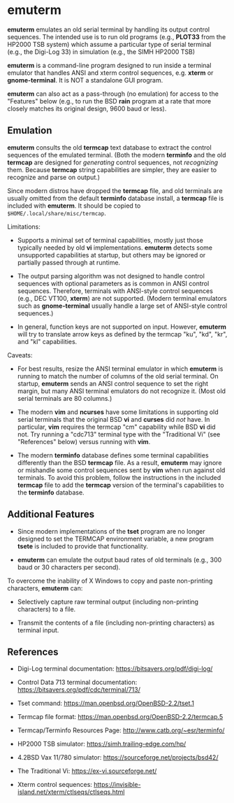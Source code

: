 # emuterm

**emuterm** emulates an old serial terminal by handling its output control
sequences. The intended use is to run old programs (e.g., **PLOT33** from
the HP2000 TSB system) which assume a particular type of serial terminal
(e.g., the Digi-Log 33) in simulation (e.g., the SIMH HP2000 TSB)

**emuterm** is a command-line program designed to run inside a terminal
emulator that handles ANSI and xterm control sequences, e.g. **xterm**
or **gnome-terminal**. It is NOT a standalone GUI program.

**emuterm** can also act as a pass-through (no emulation) for access to
the "Features" below (e.g., to run the BSD **rain** program at a rate
that more closely matches its original design, 9600 baud or less).

## Emulation

**emuterm** consults the old **termcap** text database to extract the
control sequences of the emulated terminal. (Both the modern **terminfo**
and the old **termcap** are designed for *generating* control sequences,
not *recognizing* them. Because **termcap** string capabilities are
simpler, they are easier to recognize and parse on output.)

Since modern distros have dropped the **termcap** file, and old terminals
are usually omitted from the default **terminfo** database install,
a **termcap** file is included with **emuterm**. It should be copied to
`$HOME/.local/share/misc/termcap`.

Limitations:

- Supports a minimal set of terminal capabilities, mostly just those
typically needed by old **vi** implementations. **emuterm** detects some
unsupported capabilities at startup, but others may be ignored or
partially passed through at runtime.

- The output parsing algorithm was not designed to handle control
sequences with optional parameters as is common in ANSI control
sequences. Therefore, terminals with ANSI-style control sequences (e.g.,
DEC VT100, **xterm**) are not supported. (Modern terminal emulators such
as **gnome-terminal** usually handle a large set of ANSI-style control
sequences.)

- In general, function keys are not supported on input. However,
**emuterm** will try to translate arrow keys as defined by the termcap
"ku", "kd", "kr", and "kl" capabilities.

Caveats:

- For best results, resize the ANSI terminal emulator in which **emuterm**
is running to match the number of columns of the old serial terminal.
On startup, **emuterm** sends an ANSI control sequence to set the right
margin, but many ANSI terminal emulators do not recognize it. (Most old
serial terminals are 80 columns.)

- The modern **vim** and **ncurses** have some limitations in supporting
old serial terminals that the original BSD **vi** and **curses** did *not*
have. In particular, **vim** requires the termcap "cm" capability while
BSD **vi** did not. Try running a "cdc713" terminal type with the
"Traditional Vi" (see "References" below) versus running with **vim**.

- The modern **terminfo** database defines some terminal capabilities
differently than the BSD **termcap** file. As a result, **emuterm** may
ignore or mishandle some control sequences sent by **vim** when run
against old terminals. To avoid this problem, follow the instructions in
the included **termcap** file to add the **termcap** version of the
terminal's capabilities to the **terminfo** database.

## Additional Features

- Since modern implementations of the **tset** program are no longer
designed to set the TERMCAP environment variable, a new program **tsete**
is included to provide that functionality.

- **emuterm** can emulate the output baud rates of old terminals (e.g.,
300 baud or 30 characters per second).

To overcome the inability of X Windows to copy and paste non-printing
characters, **emuterm** can:

- Selectively capture raw terminal output (including non-printing
characters) to a file.

- Transmit the contents of a file (including non-printing characters) as
terminal input.

## References

- Digi-Log terminal documentation: https://bitsavers.org/pdf/digi-log/

- Control Data 713 terminal documentation: https://bitsavers.org/pdf/cdc/terminal/713/

- Tset command: https://man.openbsd.org/OpenBSD-2.2/tset.1

- Termcap file format: https://man.openbsd.org/OpenBSD-2.2/termcap.5

- Termcap/Terminfo Resources Page: http://www.catb.org/~esr/terminfo/

- HP2000 TSB simulator: https://simh.trailing-edge.com/hp/

- 4.2BSD Vax 11/780 simulator: https://sourceforge.net/projects/bsd42/

- The Traditional Vi: https://ex-vi.sourceforge.net/

- Xterm control sequences: https://invisible-island.net/xterm/ctlseqs/ctlseqs.html
